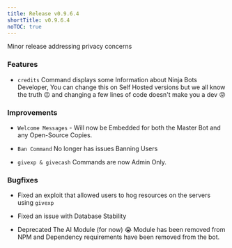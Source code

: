 ```yaml
---
title: Release v0.9.6.4
shortTitle: v0.9.6.4
noTOC: true
---
```


Minor release addressing privacy concerns

### Features

* `credits` Command displays some Information about Ninja Bots Developer, You can change this on Self Hosted versions but we all know the truth 😉 and changing a few lines of code doesn't make you a dev 😝

### Improvements

* `Welcome Messages` - Will now be Embedded for both the Master Bot and any Open-Source Copies.

* `Ban Command` No longer has issues Banning Users

* `givexp & givecash` Commands are now Admin Only.

### Bugfixes

* Fixed an exploit that allowed users to hog resources on the servers using `givexp`

* Fixed an issue with Database Stability

* Deprecated The AI Module (for now) 😭 Module has been removed from NPM and Dependency requirements have been removed from the bot.
